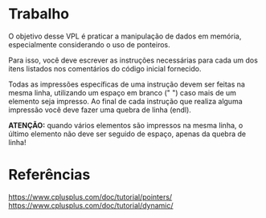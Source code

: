 # Trabalho
O objetivo desse VPL é praticar a manipulação de dados em memória, especialmente considerando o uso de ponteiros.

Para isso, você deve escrever as instruções necessárias para cada um dos itens listados nos comentários do código inicial fornecido.

Todas as impressões específicas de uma instrução devem ser feitas na mesma linha, utilizando um espaço em branco (" ") caso mais de um elemento seja impresso. Ao final de cada instrução que realiza alguma impressão você deve fazer uma quebra de linha (endl).

**ATENÇÃO:** quando vários elementos são impressos na mesma linha, o último elemento não deve ser seguido de espaço, apenas da quebra de linha!

# Referências
https://www.cplusplus.com/doc/tutorial/pointers/  
https://www.cplusplus.com/doc/tutorial/dynamic/
